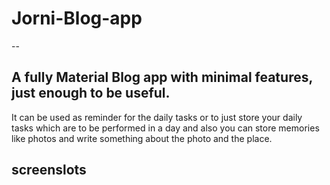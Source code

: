 # Jorni-Blog-app
--
## A fully Material Blog app with minimal features, just enough to be useful.
It can be used as reminder for the daily tasks or to just store your daily tasks which are to be performed in a day and 
also you can store memories like photos and write something about the photo and the place.
## screenslots

